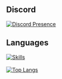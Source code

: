 ## Discord
[![Discord Presence](https://lanyard.cnrad.dev/api/451882867065356291?theme=dark)](https://discord.com/users/451882867065356291)
##  Languages
[![Skills](https://skillicons.dev/icons?i=html,css,js,ts,react,nodejs,mysql,git,jquery,vscode,md&theme=dark)](https://github.com/OGSilenced)
<br>
</br>
[![Top Langs](https://github-readme-stats.vercel.app/api/top-langs/?username=OGSilenced&layout=compact)](https://github.com/OGSilenced/github-readme-stats)
